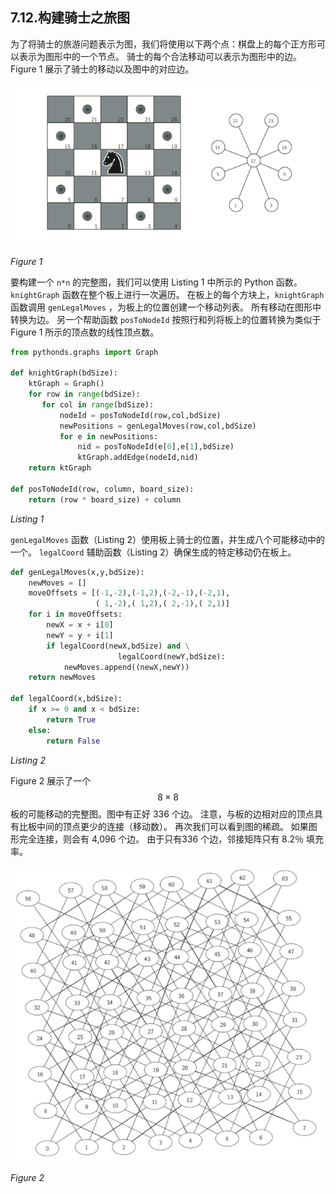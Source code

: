 ## 7.12.构建骑士之旅图

为了将骑士的旅游问题表示为图，我们将使用以下两个点：棋盘上的每个正方形可以表示为图形中的一个节点。 骑士的每个合法移动可以表示为图形中的边。 Figure 1 展示了骑士的移动以及图中的对应边。

![7.12.构建骑士之旅图.figure1](assets/7.12.%E6%9E%84%E5%BB%BA%E9%AA%91%E5%A3%AB%E4%B9%8B%E6%97%85%E5%9B%BE.figure1.png)

*Figure 1*

要构建一个 `n*n` 的完整图，我们可以使用 Listing 1 中所示的 Python 函数。`knightGraph` 函数在整个板上进行一次遍历。 在板上的每个方块上，`knightGraph` 函数调用 `genLegalMoves` ，为板上的位置创建一个移动列表。 所有移动在图形中转换为边。 另一个帮助函数 `posToNodeId` 按照行和列将板上的位置转换为类似于 Figure 1 所示的顶点数的线性顶点数。

```python
from pythonds.graphs import Graph

def knightGraph(bdSize):
    ktGraph = Graph()
    for row in range(bdSize):
       for col in range(bdSize):
           nodeId = posToNodeId(row,col,bdSize)
           newPositions = genLegalMoves(row,col,bdSize)
           for e in newPositions:
               nid = posToNodeId(e[0],e[1],bdSize)
               ktGraph.addEdge(nodeId,nid)
    return ktGraph

def posToNodeId(row, column, board_size):
    return (row * board_size) + column
```

*Listing 1*

`genLegalMoves` 函数（Listing 2）使用板上骑士的位置，并生成八个可能移动中的一个。 `legalCoord` 辅助函数（Listing 2）确保生成的特定移动仍在板上。

```python
def genLegalMoves(x,y,bdSize):
    newMoves = []
    moveOffsets = [(-1,-2),(-1,2),(-2,-1),(-2,1),
                   ( 1,-2),( 1,2),( 2,-1),( 2,1)]
    for i in moveOffsets:
        newX = x + i[0]
        newY = y + i[1]
        if legalCoord(newX,bdSize) and \
                        legalCoord(newY,bdSize):
            newMoves.append((newX,newY))
    return newMoves

def legalCoord(x,bdSize):
    if x >= 0 and x < bdSize:
        return True
    else:
        return False
```

*Listing 2*

Figure 2 展示了一个 $$8 \times 8$$ 板的可能移动的完整图。图中有正好 336 个边。 注意，与板的边相对应的顶点具有比板中间的顶点更少的连接（移动数）。 再次我们可以看到图的稀疏。 如果图形完全连接，则会有 4,096 个边。 由于只有336 个边，邻接矩阵只有 8.2％ 填充率。

![7.12.构建骑士之旅图.figure2](assets/7.12.%E6%9E%84%E5%BB%BA%E9%AA%91%E5%A3%AB%E4%B9%8B%E6%97%85%E5%9B%BE.figure2.png)

*Figure 2*
